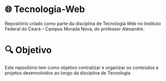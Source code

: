 # 🌐 Tecnologia-Web

Repositório criado como parte da disciplina de Tecnologia Web no Instituto Federal do Ceará – Campus Morada Nova, do professor Alexandre.

# 🔍 Objetivo

Este repositório tem como objetivo centralizar e organizar os conteúdos e projetos desenvolvidos ao longo da disciplina de Tecnologia 
